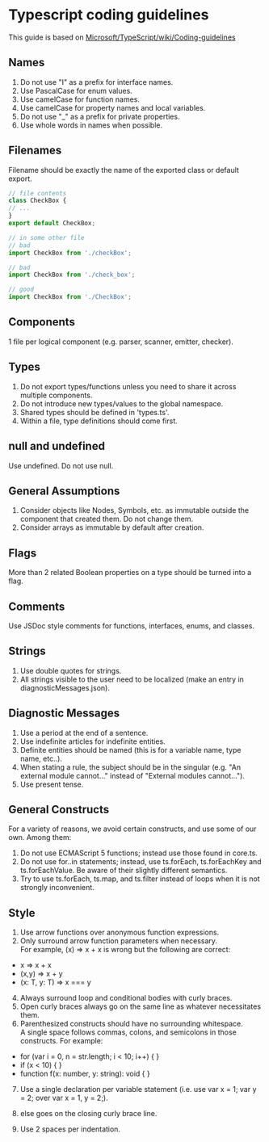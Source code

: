 # Typescript coding guidelines
This guide is based on [Microsoft/TypeScript/wiki/Coding-guidelines](https://github.com/Microsoft/TypeScript/wiki/Coding-guidelines)

## Names
1. Do not use "I" as a prefix for interface names.
2. Use PascalCase for enum values.
3. Use camelCase for function names.
4. Use camelCase for property names and local variables.
6. Do not use "_" as a prefix for private properties.
7. Use whole words in names when possible.
## Filenames
Filename should be exactly the name of the exported class or default export.
```typescript
// file contents
class CheckBox {
// ...
}
export default CheckBox;

// in some other file
// bad
import CheckBox from './checkBox';

// bad
import CheckBox from './check_box';

// good
import CheckBox from './CheckBox';
```

## Components
1 file per logical component (e.g. parser, scanner, emitter, checker).


## Types
1. Do not export types/functions unless you need to share it across multiple components.
2. Do not introduce new types/values to the global namespace.
3. Shared types should be defined in 'types.ts'.
4. Within a file, type definitions should come first.


## null and undefined
Use undefined. Do not use null.


## General Assumptions
1. Consider objects like Nodes, Symbols, etc. as immutable outside the component that created them. Do not change them.
2. Consider arrays as immutable by default after creation.


## Flags
More than 2 related Boolean properties on a type should be turned into a flag.

## Comments
Use JSDoc style comments for functions, interfaces, enums, and classes.

## Strings
1. Use double quotes for strings.
2. All strings visible to the user need to be localized (make an entry in diagnosticMessages.json).


## Diagnostic Messages

1. Use a period at the end of a sentence.
2. Use indefinite articles for indefinite entities.
3. Definite entities should be named (this is for a variable name, type name, etc..).
4. When stating a rule, the subject should be in the singular (e.g. "An external module cannot..." instead of "External modules cannot...").
5. Use present tense.


## General Constructs
For a variety of reasons, we avoid certain constructs, and use some of our own. Among them:

1. Do not use ECMAScript 5 functions; instead use those found in core.ts.
2. Do not use for..in statements; instead, use ts.forEach, ts.forEachKey and ts.forEachValue. Be aware of their slightly different semantics.
3. Try to use ts.forEach, ts.map, and ts.filter instead of loops when it is not strongly inconvenient.


## Style
1. Use arrow functions over anonymous function expressions.
2. Only surround arrow function parameters when necessary.<br>
For example, (x) => x + x is wrong but the following are correct:
- x => x + x
- (x,y) => x + y
- <T>(x: T, y: T) => x === y

4. Always surround loop and conditional bodies with curly braces.
5. Open curly braces always go on the same line as whatever necessitates them.
6. Parenthesized constructs should have no surrounding whitespace. <br>
A single space follows commas, colons, and semicolons in those constructs. For example:
- for (var i = 0, n = str.length; i < 10; i++) { }
- if (x < 10) { }
- function f(x: number, y: string): void { }

7. Use a single declaration per variable statement 
(i.e. use var x = 1; var y = 2; over var x = 1, y = 2;).

8. else goes on the closing curly brace line.
9. Use 2 spaces per indentation.
